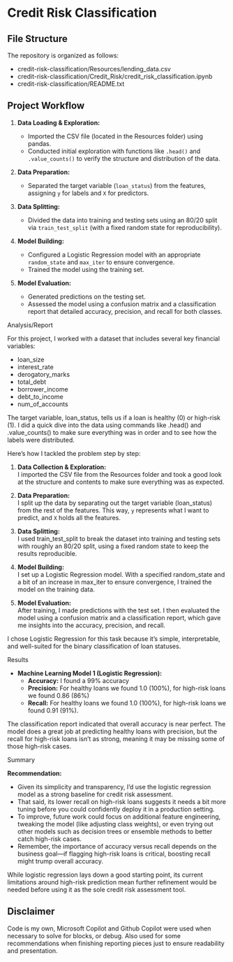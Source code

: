 Credit Risk Classification
============================

File Structure
--------------
The repository is organized as follows:
   - credit-risk-classification/Resources/lending_data.csv 
   - credit-risk-classification/Credit_Risk/credit_risk_classification.ipynb 
   - credit-risk-classification/README.txt 


Project Workflow
----------------
1. **Data Loading & Exploration:**  
   - Imported the CSV file (located in the Resources folder) using pandas.
   - Conducted initial exploration with functions like `.head()` and `.value_counts()` to verify the structure and distribution of the data.

2. **Data Preparation:**  
   - Separated the target variable (`loan_status`) from the features, assigning `y` for labels and `X` for predictors.

3. **Data Splitting:**  
   - Divided the data into training and testing sets using an 80/20 split via `train_test_split` (with a fixed random state for reproducibility).

4. **Model Building:**  
   - Configured a Logistic Regression model with an appropriate `random_state` and `max_iter` to ensure convergence.
   - Trained the model using the training set.

5. **Model Evaluation:**  
   - Generated predictions on the testing set.
   - Assessed the model using a confusion matrix and a classification report that detailed accuracy, precision, and recall for both classes.

Analysis/Report

For this project, I worked with a dataset that includes several key financial variables:

  - loan_size
  - interest_rate
  - derogatory_marks
  - total_debt
  - borrower_income
  - debt_to_income
  - num_of_accounts

The target variable, loan_status, tells us if a loan is healthy (0) or high-risk (1). I did a quick dive into the data using commands like .head() and .value_counts() to make sure everything was in order and to see how the labels were distributed.

Here’s how I tackled the problem step by step:

1. **Data Collection & Exploration:**  
   I imported the CSV file from the Resources folder and took a good look at the structure and contents to make sure everything was as expected.

2. **Data Preparation:**  
   I split up the data by separating out the target variable (loan_status) from the rest of the features. This way, `y` represents what I want to predict, and `X` holds all the features.

3. **Data Splitting:**  
   I used train_test_split to break the dataset into training and testing sets with roughly an 80/20 split, using a fixed random state to keep the results reproducible.

4. **Model Building:**  
   I set up a Logistic Regression model. With a specified random_state and a bit of an increase in max_iter to ensure convergence, I trained the model on the training data.

5. **Model Evaluation:**  
   After training, I made predictions with the test set. I then evaluated the model using a confusion matrix and a classification report, which gave me insights into the accuracy, precision, and recall.

I chose Logistic Regression for this task because it’s simple, interpretable, and well-suited for the binary classification of loan statuses.

Results

* **Machine Learning Model 1 (Logistic Regression):**
    * **Accuracy:** I found a 99% accuracy
    * **Precision:** For healthy loans we found 1.0 (100%), for high-risk loans we found 0.86 (86%)
    * **Recall:** For healthy loans we found 1.0 (100%), for high-risk loans we found 0.91 (91%).

The classification report indicated that overall accuracy is near perfect. The model does a great job at predicting healthy loans with precision, but the recall for high-risk loans isn’t as strong, meaning it may be missing some of those high-risk cases.

Summary

**Recommendation:**

- Given its simplicity and transparency, I’d use the logistic regression model as a strong baseline for credit risk assessment.  
- That said, its lower recall on high-risk loans suggests it needs a bit more tuning before you could confidently deploy it in a production setting.  
- To improve, future work could focus on additional feature engineering, tweaking the model (like adjusting class weights), or even trying out other models such as decision trees or ensemble methods to better catch high-risk cases.  
- Remember, the importance of accuracy versus recall depends on the business goal—if flagging high-risk loans is critical, boosting recall might trump overall accuracy.

While logistic regression lays down a good starting point, its current limitations around high-risk prediction mean further refinement would be needed before using it as the sole credit risk assessment tool.

Disclaimer
-------
Code is my own, Microsoft Copilot and Github Copilot were used when necessary to solve for blocks, or debug. Also used for some recommendations when finishing reporting pieces just to ensure readability and presentation. 